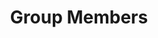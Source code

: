 ---
id: Group_Members
title: Group Members
custom_edit_url: https://github.com/egor-denysenko/ProjectWork-DIQU-Group1-2022/docs/docs/Introduction/Group_Members.md
---
